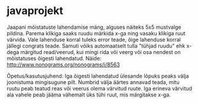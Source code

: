 # javaprojekt
Jaapani mõistatuste lahendamise mäng, alguses näiteks 5x5 mustvalge pildina. Parema klikiga saaks ruudu märkida x-ga ning vasaku klikiga ruut värvida. Vale lahenduse korral tuleks error teade, õige lahenduse korral jällegi congrats teade. Samuti võiks automaatselt tulla "tühjad ruudu" ehk x-dega märgitud read/veerud, kui mingi rida või veerg või osa nendest on mõistatuses õigesti lahendatud.
Näide: http://www.nonograms.org/nonograms/i/8563

Õpetus/kasutusjuhend: Iga õigesti lahendatud ülesande lõpuks peaks välja joonistuma mingisugune pilt. Numbrid välja äärtes annavad teada, mitu ruutu peab teatud reas või veerus olema värvitud ruute. Iga erineva värvitud ala vahele peab jääma vähemalt üks tühi ruut, mis märgitakse x-ga.
